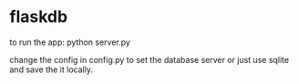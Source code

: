 # flaskdb

to run the app: python server.py

change the config in config.py to set the database server or just use sqlite and save the it locally.
